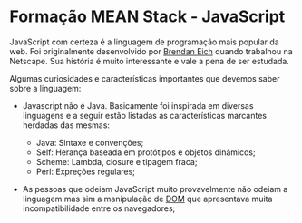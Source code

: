 # Formação MEAN Stack - JavaScript

JavaScript com certeza é a linguagem de programação mais popular da web. Foi originalmente desenvolvido por [Brendan Eich](https://pt.wikipedia.org/wiki/Brendan_Eich) quando trabalhou na Netscape. Sua história é muito interessante e vale a pena de ser estudada.

Algumas curiosidades e características importantes que devemos saber sobre a linguagem:

- Javascript não é Java. Basicamente foi inspirada em diversas linguagens e a seguir estão listadas as características marcantes herdadas das mesmas:
  - Java: Sintaxe e convenções;
  - Self: Herança baseada em protótipos e objetos dinâmicos;
  - Scheme: Lambda, closure e tipagem fraca;
  - Perl: Expreções regulares;

- As pessoas que odeiam JavaScript muito provavelmente não odeiam a linguagem mas sim a manipulação de [DOM](https://pt.wikipedia.org/wiki/Modelo_de_Objeto_de_Documentos) que apresentava muita incompatibilidade entre os navegadores;
